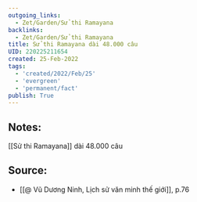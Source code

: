 ```yaml
---
outgoing_links:
  - Zet/Garden/Sử thi Ramayana
backlinks:
  - Zet/Garden/Sử thi Ramayana
title: Sử thi Ramayana dài 48.000 câu
UID: 220225211654
created: 25-Feb-2022
tags:
  - 'created/2022/Feb/25'
  - 'evergreen'
  - 'permanent/fact'
publish: True
---
```

## Notes:
[[Sử thi Ramayana]] dài 48.000 câu

## Source:
- [[@ Vũ Dương Ninh, Lịch sử văn minh thế giới]], p.76




